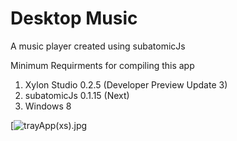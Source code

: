# Desktop Music
A music player created using subatomicJs

Minimum Requirments for compiling this app

1. Xylon Studio 0.2.5 (Developer Preview Update 3)
2. subatomicJs 0.1.15 (Next)
3. Windows 8


[![trayApp(xs).jpg](https://s30.postimg.org/lp9os026p/tray_App_xs.jpg)
